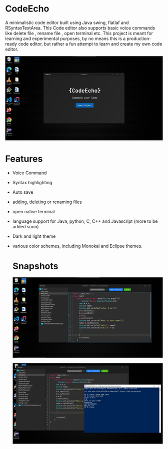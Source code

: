 # CodeEcho

A minimalistic code editor built using Java swing, flatlaf and RSyntaxTextArea. This Code editor also supports basic voice commands like delete file , rename file , open terminal etc.
This project is meant for learning and experimental purposes, by no means this is a production-ready code editor, but rather a fun attempt to learn and create my own code editor.

![Screenshot 2024-10-06 135007](https://github.com/PankajKandari08/CodeEcho/blob/main/CodeEcho/assests/Screenshot%202025-05-31%20185919.jpg)

# Features
* Voice Command 
* Syntax highlighting
* Auto save
* adding, deleting or renaming files
* open native terminal
* language support for Java, python, C, C++ and Javascript (more to be added soon)
* Dark and light theme
* various color schemes, including Monokai and Eclipse themes.

  # Snapshots

  ![Screenshot 2024-10-06 135225](https://github.com/PankajKandari08/CodeEcho/blob/main/CodeEcho/assests/Screenshot%202025-05-31%20190149.jpg)
  
  ![Screenshot 2024-10-06 135324](https://github.com/PankajKandari08/CodeEcho/blob/main/CodeEcho/assests/Screenshot%202025-05-31%20190429.jpg)
